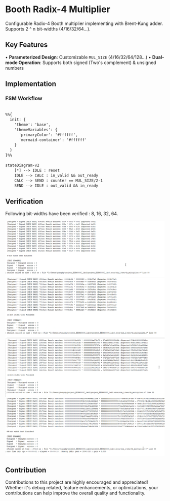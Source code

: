 # Booth Radix-4 Multiplier 
Configurable Radix-4 Booth multiplier implementing with Brent-Kung adder. Supports 2 ^ n bit-widths (4/16/32/64...).

## Key Features
• **Parameterized Design**: Customizable `MUL_SIZE` (4/16/32/64/128...)
• **Dual-mode Operation**: Supports both signed (Two's complement) & unsigned numbers

## Implementation
### FSM Workflow
```mermaid

%%{
  init: {
    'theme': 'base',
    'themeVariables': {
      'primaryColor': '#ffffff',
      'mermaid-container': '#ffffff'
    }
  }
}%%

stateDiagram-v2
    [*] --> IDLE : reset
    IDLE --> CALC : in_valid && out_ready
    CALC --> SEND : counter == MUL_SIZE/2-1
    SEND --> IDLE : out_valid && in_ready
```
## Verification
Following bit-widths have been verified : 8, 16, 32, 64.

![8-bit](png/8bit.png)
![16-bit](png/16bit.png)
![32-bit](png/32bit.png)
![64-bit](png/64bit.png)

## Contribution
Contributions to this project are highly encouraged and appreciated! Whether it's debug related, feature enhancements, or optimizations, your contributions can help improve the overall quality and functionality.